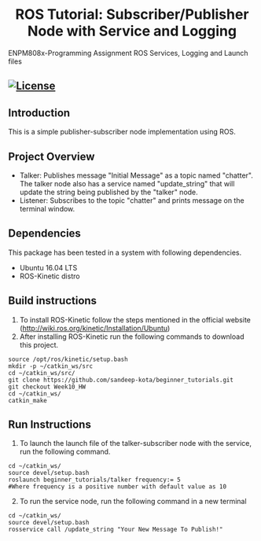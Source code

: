 <h1 align="center"> ROS Tutorial: Subscriber/Publisher Node with Service and Logging
</h1>
ENPM808x-Programming Assignment ROS Services, Logging and Launch files

[![License](https://img.shields.io/badge/License-BSD%203--Clause-blue.svg)](https://opensource.org/licenses/BSD-3-Clause)
---

## Introduction

This is a simple publisher-subscriber node implementation using ROS. 

## Project Overview

- Talker: Publishes message "Initial Message" as a topic named "chatter". The talker node also has a service named "update_string" that will update the string being published by the "talker" node. 
- Listener: Subscribes to the topic "chatter" and prints message on the terminal window.

## Dependencies

This package has been tested in a system with following dependencies.
- Ubuntu 16.04 LTS
- ROS-Kinetic distro

## Build instructions

1) To install ROS-Kinetic follow the steps mentioned in the official website (http://wiki.ros.org/kinetic/Installation/Ubuntu)
2) After installing ROS-Kinetic run the following commands to download this project.
```
source /opt/ros/kinetic/setup.bash
mkdir -p ~/catkin_ws/src
cd ~/catkin_ws/src/
git clone https://github.com/sandeep-kota/beginner_tutorials.git
git checkout Week10_HW
cd ~/catkin_ws/  
catkin_make
```

## Run Instructions

1) To launch the launch file of the talker-subscriber node with the service, run the following command.
```
cd ~/catkin_ws/
source devel/setup.bash
roslaunch beginner_tutorials/talker frequency:= 5 
#Where frequency is a positive number with default value as 10
```
2) To run the service node, run the following command in a new terminal
```
cd ~/catkin_ws/
source devel/setup.bash
rosservice call /update_string "Your New Message To Publish!"
```


